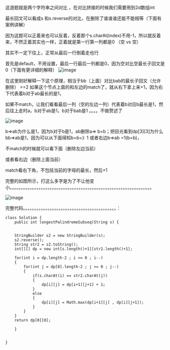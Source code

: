 这道题就是两个字符串之间对比 ，在对比拼接的时候我们需要用到2d数组int

最长回文可以看成s 和s.reverse的对比，在删除了谁谁谁还能不能相等（下面有案例讲解）

因为这题可以正着来也可以反着，反着那个s.charAt(index)不用-1，所以就反着来，不然正着其实也一样，正着就是第一行第一列都是0 （空 vs 空）

其实不一定下往上，正常从最后一行倒着走也行

首先是default，不用设置，最后一行最后一列都是0，因为空对比空最长子回文是0（下面有更详细的解释）
![image](https://user-images.githubusercontent.com/59748598/153273970-595f17fb-a7c9-40b9-8f4d-0a95bc002456.png)

在这里刚好解释一下这个原理，相当于bb（上面）对比bab的最长子回文（允许删除） ==2 如果这个节点上面的和左边的match了，就从右下拿上来+1，因为右下代表着b对于ab最长的是1，

如果不match，让我们看看最后一列（空的左边一列）代表着b对应b最长是1，然后往上走时a，b对于ab是1，b对于bab是1 。。。。不做赘述了

![image](https://user-images.githubusercontent.com/59748598/153275118-398b0b0d-0a38-47f1-b24b-4a00da9857ba.png)

b=>ab为什么是1，因为b对于b是1，ab删除a=> b=b；把目光看到dp[3][3]为什么bb=>ab是1，因为可以从下面得知b=b=》1 或者右边b=>ab =1(b=b)，

不match的时候就可以看下面（删除左边当前）

或者看右边（删除上面当前）

match看右下角，不包括当前的字母的最长，然后+1





完整的如图所示，打这么多字是为了不让他变小。。。。。。。。。。。。。。。。。。。。。。。。。。。。。。。。。。。。。。。。。。。。。。。。。。。。。。。。。。。。。。。。

![image](https://user-images.githubusercontent.com/59748598/153466797-83b96e0b-8000-4fe8-96b4-556c13c013e3.png)



完整代码。。。。。。。。。。。。。。。。。。。。。。。。。。。。。。。。。。。。。。。。。。：
```` 
class Solution {
    public int longestPalindromeSubseq(String s) {
        
        
    StringBuilder s2 = new StringBuilder(s);
    s2.reverse();
    String str2 = s2.toString();
    int[][] dp = new int[s.length()+1][str2.length()+1];
    
    for(int i = dp.length-2 ; i >= 0 ; i--)
    {
        for(int j = dp[0].length-2 ; j >= 0 ; j--)
        {
            if(s.charAt(i) == str2.charAt(j))
            {
                dp[i][j] = dp[i+1][j+1] + 1;
            }
            else
            {
                dp[i][j] = Math.max(dp[i+1][j] , dp[i][j+1]);
            }
        }
    }
    return dp[0][0];
        
    }
    
   
}
````



